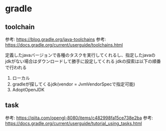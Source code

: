 # gradle

## toolchain

参考: https://blog.gradle.org/java-toolchains
参考: https://docs.gradle.org/current/userguide/toolchains.html

定義したjavaバージョンで各種のタスクを実行してくれるし、指定したjavaのjdkがない場合はダウンロードして勝手に設定してくれる
jdkの探索は以下の順番で行われる

1. ローカル
2. gradleが探してくるjdk(vendor = JvmVendorSpecで指定可能)
3. AdoptOpenJDK

## task

参考: https://qiita.com/opengl-8080/items/c482998fa15ce738e2ba
参考: https://docs.gradle.org/current/userguide/tutorial_using_tasks.html
